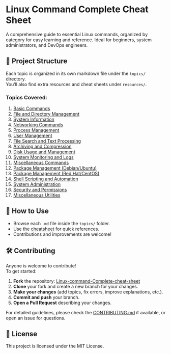 # Linux Command Complete Cheat Sheet

A comprehensive guide to essential Linux commands, organized by category for easy learning and reference. Ideal for beginners, system administrators, and DevOps engineers.

## 📁 Project Structure

Each topic is organized in its own markdown file under the `topics/` directory.  
You’ll also find extra resources and cheat sheets under `resources/`.

### Topics Covered:
1. [Basic Commands](/linux-command-guide/topics/basic_commands.md)  
2. [File and Directory Management](/linux-command-guide/topics/file_directory_management.md)  
3. [System Information](/linux-command-guide/topics/system_information.md)  
4. [Networking Commands](/linux-command-guide/topics/networking_commands.md)  
5. [Process Management](/linux-command-guide/topics/process_management.md)  
6. [User Management](/linux-command-guide/topics/user_management.md)  
7. [File Search and Text Processing](topics/file_search_text_processing.md)  
8. [Archiving and Compression](topics/archiving_compression.md)  
9. [Disk Usage and Management](topics/disk_usage_management.md)  
10. [System Monitoring and Logs](topics/system_monitoring_logs.md)  
11. [Miscellaneous Commands](topics/miscellaneous_commands.md)  
12. [Package Management (Debian/Ubuntu)](topics/package_management_debian_ubuntu.md)  
13. [Package Management (Red Hat/CentOS)](topics/package_management_redhat_centos.md)  
14. [Shell Scripting and Automation](topics/shell_scripting_automation.md)  
15. [System Administration](topics/system_administration.md)  
16. [Security and Permissions](topics/security_permissions.md)  
17. [Miscellaneous Utilities](topics/miscellaneous_utilities.md)  

## 📌 How to Use

- Browse each `.md` file inside the `topics/` folder.
- Use the [cheatsheet](resources/cheatsheets/linux_commands_cheatsheet.pdf) for quick references.
- Contributions and improvements are welcome!

## 🛠️ Contributing

Anyone is welcome to contribute!  
To get started:
1. **Fork** the repository: [Linux-command-Complete-cheat-sheet](https://github.com/boniyeamincse/Linux-command-Complete-cheat-sheet.git)
2. **Clone** your fork and create a new branch for your changes.
3. **Make your changes** (add topics, fix errors, improve explanations, etc.).
4. **Commit and push** your branch.
5. **Open a Pull Request** describing your changes.

For detailed guidelines, please check the [CONTRIBUTING.md](CONTRIBUTING.md) if available, or open an issue for questions.

## 📄 License

This project is licensed under the MIT License.
